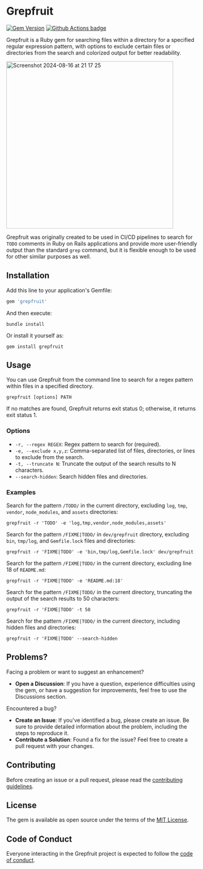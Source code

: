 # Grepfruit

[![Gem Version](https://badge.fury.io/rb/grepfruit.svg)](http://badge.fury.io/rb/grepfruit)
[![Github Actions badge](https://github.com/enjaku4/grepfruit/actions/workflows/main.yml/badge.svg)](https://github.com/enjaku4/grepfruit/actions/workflows/main.yml)

Grepfruit is a Ruby gem for searching files within a directory for a specified regular expression pattern, with options to exclude certain files or directories from the search and colorized output for better readability.

<img width="440" alt="Screenshot 2024-08-16 at 21 17 25" src="https://github.com/user-attachments/assets/3caaa1f4-5636-4ca1-ae45-6fc56f8945e4">

Grepfruit was originally created to be used in CI/CD pipelines to search for `TODO` comments in Ruby on Rails applications and provide more user-friendly output than the standard `grep` command, but it is flexible enough to be used for other similar purposes as well.

## Installation

Add this line to your application's Gemfile:

```ruby
gem 'grepfruit'
```

And then execute:

```shell
bundle install
```

Or install it yourself as:

```shell
gem install grepfruit
```

## Usage

You can use Grepfruit from the command line to search for a regex pattern within files in a specified directory.

```shell
grepfruit [options] PATH
```

If no matches are found, Grepfruit returns exit status 0; otherwise, it returns exit status 1.

### Options

- `-r, --regex REGEX`: Regex pattern to search for (required).
- `-e, --exclude x,y,z`: Comma-separated list of files, directories, or lines to exclude from the search.
- `-t, --truncate N`: Truncate the output of the search results to N characters.
- `--search-hidden`: Search hidden files and directories.

### Examples

Search for the pattern `/TODO/` in the current directory, excluding `log`, `tmp`, `vendor`, `node_modules`, and `assets` directories:

```shell
grepfruit -r 'TODO' -e 'log,tmp,vendor,node_modules,assets'
```

Search for the pattern `/FIXME|TODO/` in `dev/grepfruit` directory, excluding `bin`, `tmp/log`, and `Gemfile.lock` files and directories:

```shell
grepfruit -r 'FIXME|TODO' -e 'bin,tmp/log,Gemfile.lock' dev/grepfruit
```

Search for the pattern `/FIXME|TODO/` in the current directory, excluding line 18 of `README.md`:

```shell
grepfruit -r 'FIXME|TODO' -e 'README.md:18'
```

Search for the pattern `/FIXME|TODO/` in the current directory, truncating the output of the search results to 50 characters:

```shell
grepfruit -r 'FIXME|TODO' -t 50
```

Search for the pattern `/FIXME|TODO/` in the current directory, including hidden files and directories:

```shell
grepfruit -r 'FIXME|TODO' --search-hidden
```

## Problems?

Facing a problem or want to suggest an enhancement?

- **Open a Discussion**: If you have a question, experience difficulties using the gem, or have a suggestion for improvements, feel free to use the Discussions section.

Encountered a bug?

- **Create an Issue**: If you've identified a bug, please create an issue. Be sure to provide detailed information about the problem, including the steps to reproduce it.
- **Contribute a Solution**: Found a fix for the issue? Feel free to create a pull request with your changes.

## Contributing

Before creating an issue or a pull request, please read the [contributing guidelines](https://github.com/enjaku4/grepfruit/blob/master/CONTRIBUTING.md).

## License

The gem is available as open source under the terms of the [MIT License](https://github.com/enjaku4/grepfruit/blob/master/LICENSE.txt).

## Code of Conduct

Everyone interacting in the Grepfruit project is expected to follow the [code of conduct](https://github.com/enjaku4/grepfruit/blob/master/CODE_OF_CONDUCT.md).
